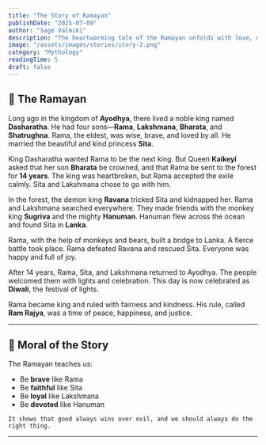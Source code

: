 ```yaml
---
title: "The Story of Ramayan"
publishDate: "2025-07-09"
author: "Sage Valmiki"
description: "The heartwarming tale of the Ramayan unfolds with love, duty, and sacrifice, Where Rama's righteous path lights the way through trials and triumph."
image: "/assets/images/stories/story-2.png"
category: "Mythology"
readingTime: 5
draft: false
---
```


## 📖 The Ramayan 

Long ago in the kingdom of **Ayodhya**, there lived a noble king named **Dasharatha**. He had four sons—**Rama**, **Lakshmana**,
**Bharata**, and **Shatrughna**. Rama, the eldest, was wise, brave, and loved by all. He married the beautiful and kind princess
**Sita**.

King Dasharatha wanted Rama to be the next king. But Queen **Kaikeyi** asked that her son **Bharata** be crowned, and that Rama
be sent to the forest for **14 years**. The king was heartbroken, but Rama accepted the exile calmly. Sita and Lakshmana chose
to go with him.

In the forest, the demon king **Ravana** tricked Sita and kidnapped her. Rama and Lakshmana searched everywhere. They made friends
with the monkey king **Sugriva** and the mighty **Hanuman**. Hanuman flew across the ocean and found Sita in **Lanka**.

Rama, with the help of monkeys and bears, built a bridge to Lanka. A fierce battle took place. Rama defeated Ravana and rescued
Sita. Everyone was happy and full of joy.

After 14 years, Rama, Sita, and Lakshmana returned to Ayodhya. The people welcomed them with lights and celebration. This day
is now celebrated as **Diwali**, the festival of lights.

Rama became king and ruled with fairness and kindness. His rule, called **Ram Rajya**, was a time of peace, happiness, and
justice.

---

## 🌟 Moral of the Story

The Ramayan teaches us:

- Be **brave** like Rama
- Be **faithful** like Sita
- Be **loyal** like Lakshmana
- Be **devoted** like Hanuman

`It shows that good always wins over evil, and we should always do the right thing.`

---

